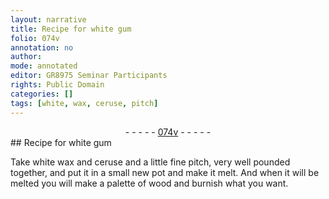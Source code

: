 ```yaml
---
layout: narrative
title: Recipe for white gum
folio: 074v
annotation: no
author:
mode: annotated
editor: GR8975 Seminar Participants
rights: Public Domain
categories: []
tags: [white, wax, ceruse, pitch]
---
```


 <div class="folio" align="center">- - - - - <a href="http://gallica.bnf.fr/ark:/12148/btv1b10500001g/f154.image" target="_blank">074v</a> - - - - - </div> 
## Recipe for white gum

 
Take <span class="material">white wax</span> and <span class="material">ceruse</span> and a little fine <span class="material">pitch</span>, very well pounded together, and put it in a small new <span class="tool">pot</span> and make it melt. And when it will be melted you will make a palette of wood and burnish what you want.
 
